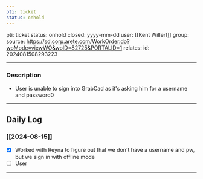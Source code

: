 ```yaml
---
pti: ticket
status: onhold
---
```




pti: ticket 
status: onhold
closed: yyyy-mm-dd
user: [[Kent Willert]]
group: 
source: https://sd.corp.arete.com/WorkOrder.do?woMode=viewWO&woID=82725&PORTALID=1
relates: 
id: 2024081508293223

---
### Description
- User is unable to sign into GrabCad as it's asking him for a username and password0

---
## Daily Log
### [[2024-08-15]]
- [x] Worked with Reyna to figure out that we don't have a username and pw, but we sign in with offline mode
- [ ] User 
---

